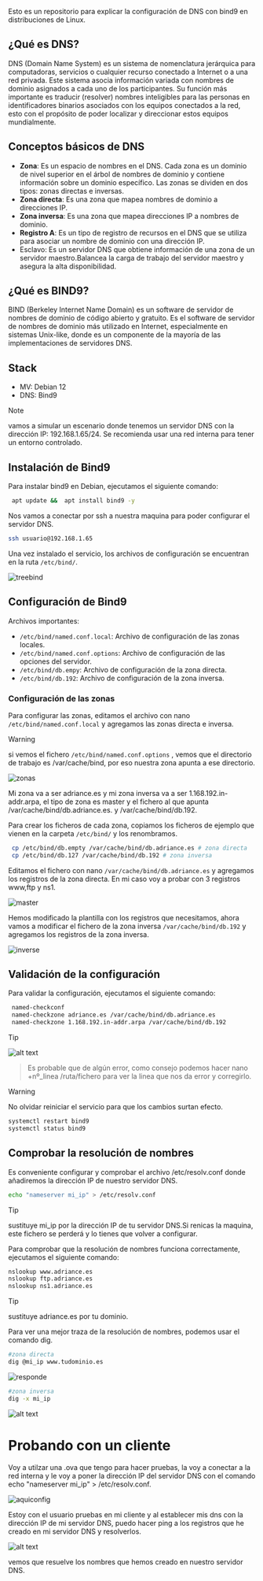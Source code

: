 Esto es un repositorio para explicar la configuración de DNS con bind9 en distribuciones de Linux. 

## ¿Qué es DNS?
DNS (Domain Name System) es un sistema de nomenclatura jerárquica para computadoras, servicios o cualquier recurso conectado a Internet o a una red privada. Este sistema asocia información variada con nombres de dominio asignados a cada uno de los participantes. Su función más importante es traducir (resolver) nombres inteligibles para las personas en identificadores binarios asociados con los equipos conectados a la red, esto con el propósito de poder localizar y direccionar estos equipos mundialmente.

## Conceptos básicos de DNS

- **Zona**: Es un espacio de nombres en el DNS. Cada zona es un dominio de nivel superior en el árbol de nombres de dominio y contiene información sobre un dominio específico. Las zonas se dividen en dos tipos: zonas directas e inversas.
- **Zona directa**: Es una zona que mapea nombres de dominio a direcciones IP.
- **Zona inversa**: Es una zona que mapea direcciones IP a nombres de dominio.
- **Registro A**: Es un tipo de registro de recursos en el DNS que se utiliza para asociar un nombre de dominio con una dirección IP.
- Esclavo: Es un servidor DNS que obtiene información de una zona de un servidor maestro.Balancea la carga de trabajo del servidor maestro y asegura la alta disponibilidad.

## ¿Qué es BIND9?

BIND (Berkeley Internet Name Domain) es un software de servidor de nombres de dominio de código abierto y gratuito. Es el software de servidor de nombres de dominio más utilizado en Internet, especialmente en sistemas Unix-like, donde es un componente de la mayoría de las implementaciones de servidores DNS.

## Stack

- MV: Debian 12
- DNS: Bind9
> [!NOTE]
> vamos a simular un escenario donde tenemos un servidor DNS con la dirección IP: 192.168.1.65/24. Se recomienda usar una red interna para tener un entorno controlado.

## Instalación de Bind9

Para instalar bind9 en Debian, ejecutamos el siguiente comando:

```bash
 apt update &&  apt install bind9 -y
```

Nos vamos a conectar por ssh a nuestra maquina para poder configurar el servidor DNS.

```bash
ssh usuario@192.168.1.65
```
Una vez instalado el servicio, los archivos de configuración se encuentran en la ruta `/etc/bind/`.

![treebind](image.png)

## Configuración de Bind9

Archivos importantes:

- `/etc/bind/named.conf.local`: Archivo de configuración de las zonas locales.
- `/etc/bind/named.conf.options`: Archivo de configuración de las opciones del servidor.
- `/etc/bind/db.empy`: Archivo de configuración de la zona directa.
- `/etc/bind/db.192`: Archivo de configuración de la zona inversa.

### Configuración de las zonas

Para configurar las zonas, editamos el archivo con nano `/etc/bind/named.conf.local` y agregamos las zonas directa e inversa.
> [!WARNING]
> si vemos el fichero `/etc/bind/named.conf.options` , vemos que el directorio de trabajo es /var/cache/bind, por eso nuestra zona apunta a ese directorio.

![zonas](image-1.png)

Mi zona va a ser adriance.es y mi zona inversa va a ser 1.168.192.in-addr.arpa, el tipo de zona  es master y el fichero al que apunta /var/cache/bind/db.adriance.es. y  /var/cache/bind/db.192.

Para crear los ficheros de cada zona, copiamos los ficheros de ejemplo que vienen en la carpeta `/etc/bind/` y los renombramos.

```bash
 cp /etc/bind/db.empty /var/cache/bind/db.adriance.es # zona directa
 cp /etc/bind/db.127 /var/cache/bind/db.192 # zona inversa
```

Editamos el fichero con nano `/var/cache/bind/db.adriance.es` y agregamos los registros de la zona directa. En mi caso voy a probar con 3 registros www,ftp y ns1.

![master](image-2.png)

Hemos modificado la plantilla con los registros que necesitamos, ahora vamos a modificar el fichero de la zona inversa `/var/cache/bind/db.192` y agregamos los registros de la zona inversa.

![inverse](image-3.png)

## Validación de la configuración

Para validar la configuración, ejecutamos el siguiente comando:

```bash
 named-checkconf
 named-checkzone adriance.es /var/cache/bind/db.adriance.es
 named-checkzone 1.168.192.in-addr.arpa /var/cache/bind/db.192
```
> [!TIP]
![alt text](image-5.png)
> Es probable que de algún error, como consejo podemos hacer nano +nº_linea /ruta/fichero para ver la linea que nos da error y corregirlo.

> [!WARNING]
No olvidar reiniciar el servicio para que los cambios surtan efecto.

```bash
systemctl restart bind9
systemctl status bind9
```

## Comprobar la resolución de nombres

Es conveniente configurar y comprobar el archivo /etc/resolv.conf donde añadiremos la dirección IP de nuestro servidor DNS.
```bash
echo "nameserver mi_ip" > /etc/resolv.conf
```
> [!TIP]
> sustituye mi_ip por la dirección IP de tu servidor DNS.Si renicas la maquina, este fichero se perderá y lo tienes que volver a configurar.



Para comprobar que la resolución de nombres funciona correctamente, ejecutamos el siguiente comando:

```bash
nslookup www.adriance.es
nslookup ftp.adriance.es
nslookup ns1.adriance.es
```
> [!TIP]
> sustituye adriance.es por tu dominio.

Para ver una mejor traza de la resolución de nombres, podemos usar el comando dig.

```bash
#zona directa
dig @mi_ip www.tudominio.es
```
![responde](image-6.png)

```bash
#zona inversa
dig -x mi_ip
```
![alt text](image-7.png)


# Probando con un cliente

Voy a utilzar una .ova que tengo para hacer pruebas, la voy a conectar a la red interna y le voy a poner la dirección IP del servidor DNS con el comando echo "nameserver mi_ip" > /etc/resolv.conf.

![aquiconfig](image-8.png)

Estoy con el usuario pruebas en mi cliente y al establecer mis dns con la dirección IP de mi servidor DNS, puedo hacer ping a los registros que he creado en mi servidor DNS y resolverlos.

![alt text](image-9.png)

vemos que resuelve los nombres que hemos creado en nuestro servidor DNS.
